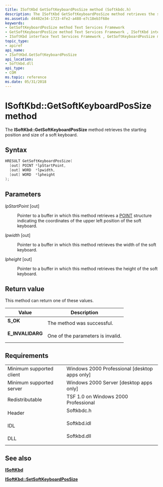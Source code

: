 ```yaml
---
title: ISoftKbd GetSoftKeyboardPosSize method (Softkbdc.h)
description: The ISoftKbd GetSoftKeyboardPosSize method retrieves the starting position and size of a soft keyboard.
ms.assetid: d4482e34-1723-4fe2-a488-e7c18eb3f68e
keywords:
- GetSoftKeyboardPosSize method Text Services Framework
- GetSoftKeyboardPosSize method Text Services Framework , ISoftKbd interface
- ISoftKbd interface Text Services Framework , GetSoftKeyboardPosSize method
topic_type:
- apiref
api_name:
- ISoftKbd.GetSoftKeyboardPosSize
api_location:
- Softkbd.dll
api_type:
- COM
ms.topic: reference
ms.date: 05/31/2018
---
```


# ISoftKbd::GetSoftKeyboardPosSize method

The **ISoftKbd::GetSoftKeyboardPosSize** method retrieves the starting position and size of a soft keyboard.

## Syntax


```C++
HRESULT GetSoftKeyboardPosSize(
  [out] POINT *lpStartPoint,
  [out] WORD  *lpwidth,
  [out] WORD  *lpheight
);
```



## Parameters

<dl> <dt>

*lpStartPoint* \[out\]
</dt> <dd>

Pointer to a buffer in which this method retrieves a [POINT](https://docs.microsoft.com/previous-versions//dd162805(v=vs.85)) structure indicating the coordinates of the upper left position of the soft keyboard.

</dd> <dt>

*lpwidth* \[out\]
</dt> <dd>

Pointer to a buffer in which this method retrieves the width of the soft keyboard.

</dd> <dt>

*lpheight* \[out\]
</dt> <dd>

Pointer to a buffer in which this method retrieves the height of the soft keyboard.

</dd> </dl>

## Return value

This method can return one of these values.



| Value                                                                                        | Description                                  |
|----------------------------------------------------------------------------------------------|----------------------------------------------|
| <dl> <dt>**S\_OK**</dt> </dl>         | The method was successful.<br/>        |
| <dl> <dt>**E\_INVALIDARG**</dt> </dl> | One of the parameters is invalid.<br/> |



 

## Requirements



|                                     |                                                                                        |
|-------------------------------------|----------------------------------------------------------------------------------------|
| Minimum supported client<br/> | Windows 2000 Professional \[desktop apps only\]<br/>                             |
| Minimum supported server<br/> | Windows 2000 Server \[desktop apps only\]<br/>                                   |
| Redistributable<br/>          | TSF 1.0 on Windows 2000 Professional<br/>                                        |
| Header<br/>                   | <dl> <dt>Softkbdc.h</dt> </dl>  |
| IDL<br/>                      | <dl> <dt>Softkbd.idl</dt> </dl> |
| DLL<br/>                      | <dl> <dt>Softkbd.dll</dt> </dl> |



## See also

<dl> <dt>

[**ISoftKbd**](isoftkbd.md)
</dt> <dt>

[**ISoftKbd::SetSoftKeyboardPosSize**](isoftkbd-setsoftkeyboardpossize.md)
</dt> </dl>

 

 





